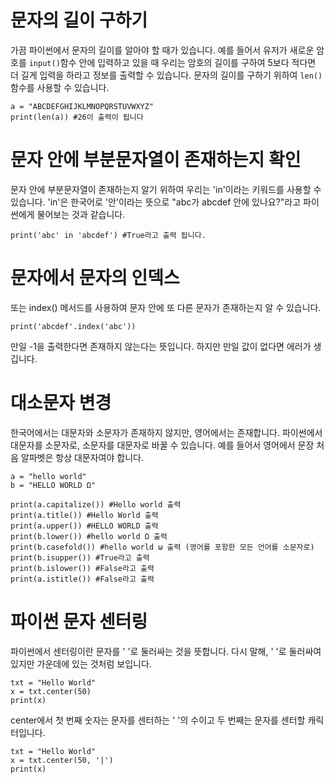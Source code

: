 
# 문자의 길이 구하기
가끔 파이썬에서 문자의 길이를 알아야 할 때가 있습니다. 예를 들어서 유저가 새로운 암호를 `input()`함수 안에 입력하고 있을 때 우리는 암호의 길이를 구하여 5보다 적다면 더 길게 입력을 하라고 정보를 출력할 수 있습니다. 문자의 길이를 구하기 위하여 `len()` 함수를 사용할 수 있습니다.

```
a = "ABCDEFGHIJKLMNOPQRSTUVWXYZ"
print(len(a)) #26이 출력이 됩니다
```

# 문자 안에 부분문자열이 존재하는지 확인
문자 안에 부분문자열이 존재하는지 알기 위하여 우리는 'in'이라는 키워드를 사용할 수 있습니다. 'in'은 한국어로 '안'이라는 뜻으로 "abc가 abcdef 안에 있나요?"라고 파이썬에게 물어보는 것과 같습니다.

```
print('abc' in 'abcdef') #True라고 출력 됩니다.
```

# 문자에서 문자의 인덱스
또는 index() 메서드를 사용하여 문자 안에 또 다른 문자가 존재하는지 알 수 있습니다.

```
print('abcdef'.index('abc'))
```

만일 -1을 출력한다면 존재하지 않는다는 뜻입니다. 하지만 만일 값이 없다면 에러가 생깁니다.

# 대소문자 변경
한국어에서는 대문자와 소문자가 존재하지 않지만, 영어에서는 존재합니다. 파이썬에서 대문자를 소문자로, 소문자를 대문자로 바꿀 수 있습니다. 예를 들어서 영어에서 문장 처음 알파벳은 항상 대문자여야 합니다.

```
a = "hello world"
b = "HELLO WORLD Ω"

print(a.capitalize()) #Hello world 출력
print(a.title()) #Hello World 출력
print(a.upper()) #HELLO WORLD 출력
print(b.lower()) #hello world Ω 출력
print(b.casefold()) #hello world ω 출력 (영어를 포함한 모든 언어를 소문자로)
print(b.isupper()) #True라고 출력
print(b.islower()) #False라고 출력
print(a.istitle()) #False라고 출력
```

# 파이썬 문자 센터링
파이썬에서 센터링이란 문자를 ' '로 둘러싸는 것을 뜻합니다. 다시 말해, ' '로 둘러싸여 있지만 가운데에 있는 것처럼 보입니다.
```
txt = "Hello World"
x = txt.center(50)
print(x)
```

center에서 첫 번째 숫자는 문자를 센터하는 ' '의 수이고 두 번째는 문자를 센터할 캐릭터입니다.

```
txt = "Hello World"
x = txt.center(50, '|')
print(x)
```

